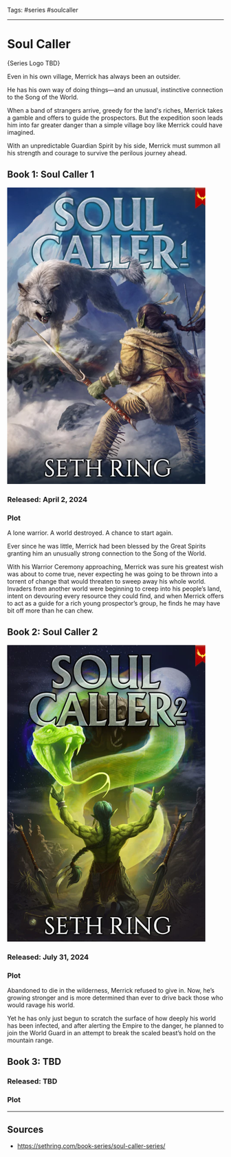 Tags: #series #soulcaller 

---
# Soul Caller

{Series Logo TBD}

Even in his own village, Merrick has always been an outsider.

He has his own way of doing things—and an unusual, instinctive connection to the Song of the World.

When a band of strangers arrive, greedy for the land's riches, Merrick takes a gamble and offers to guide the prospectors. But the expedition soon leads him into far greater danger than a simple village boy like Merrick could have imagined.

With an unpredictable Guardian Spirit by his side, Merrick must summon all his strength and courage to survive the perilous journey ahead.

## Book 1: Soul Caller 1

![](../Resources/Attachments/BookCover_SoulCaller01.png)

### Released: April 2, 2024

### Plot

A lone warrior. A world destroyed. A chance to start again.

Ever since he was little, Merrick had been blessed by the Great Spirits granting him an unusually strong connection to the Song of the World.

With his Warrior Ceremony approaching, Merrick was sure his greatest wish was about to come true, never expecting he was going to be thrown into a torrent of change that would threaten to sweep away his whole world. Invaders from another world were beginning to creep into his people’s land, intent on devouring every resource they could find, and when Merrick offers to act as a guide for a rich young prospector’s group, he finds he may have bit off more than he can chew.

## Book 2: Soul Caller 2

![](../Resources/Attachments/BookCover_SoulCaller02.png)

### Released: July 31, 2024

### Plot

Abandoned to die in the wilderness, Merrick refused to give in. Now, he’s growing stronger and is more determined than ever to drive back those who would ravage his world.

Yet he has only just begun to scratch the surface of how deeply his world has been infected, and after alerting the Empire to the danger, he planned to join the World Guard in an attempt to break the scaled beast’s hold on the mountain range.

## Book 3: TBD

### Released: TBD

### Plot


---
## Sources
- https://sethring.com/book-series/soul-caller-series/